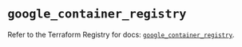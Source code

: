# `google_container_registry`

Refer to the Terraform Registry for docs: [`google_container_registry`](https://registry.terraform.io/providers/hashicorp/google/5.11.0/docs/resources/container_registry).
